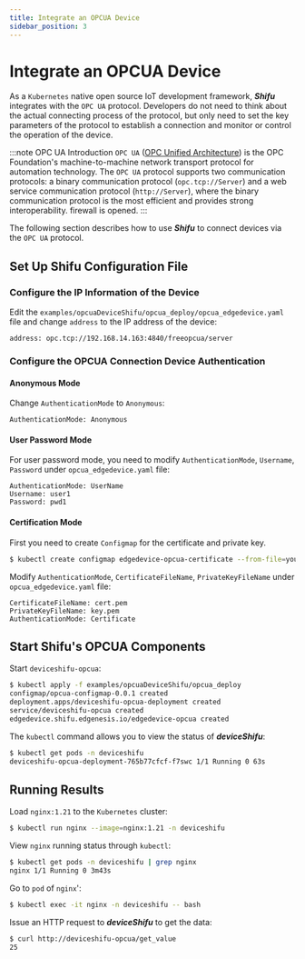```yaml
---
title: Integrate an OPCUA Device
sidebar_position: 3
---
```


# Integrate an OPCUA Device

 As a `Kubernetes` native open source IoT development framework, ***Shifu*** integrates with the `OPC UA` protocol. Developers do not need to think about the actual connecting process of the protocol, but only need to set the key parameters of the protocol to establish a connection and monitor or control the operation of the device.

:::note OPC UA Introduction
`OPC UA` ([OPC Unified Architecture](https://en.wikipedia.org/wiki/OPC_Unified_Architecture)) is the OPC Foundation's machine-to-machine network transport protocol for automation technology. The `OPC UA` protocol supports two communication protocols: a binary communication protocol (`opc.tcp://Server`) and a web service communication protocol (`http://Server`), where the binary communication protocol is the most efficient and provides strong interoperability. firewall is opened.
:::

The following section describes how to use ***Shifu*** to connect devices via the `OPC UA` protocol.

## Set Up Shifu Configuration File

### Configure the IP Information of the Device

Edit the `examples/opcuaDeviceShifu/opcua_deploy/opcua_edgedevice.yaml` file and change `address` to the IP address of the device:

```
address: opc.tcp://192.168.14.163:4840/freeopcua/server
```

### Configure the OPCUA Connection Device Authentication

#### Anonymous Mode

Change `AuthenticationMode` to `Anonymous`:

```
AuthenticationMode: Anonymous
```

#### User Password Mode

For user password mode, you need to modify `AuthenticationMode`, `Username`, `Password` under `opcua_edgedevice.yaml` file:

```
AuthenticationMode: UserName 
Username: user1  
Password: pwd1
```

#### Certification Mode

First you need to create `Configmap` for the certificate and private key.

```bash
$ kubectl create configmap edgedevice-opcua-certificate --from-file=your_certificate_file.pem --from-file=your_private_key.pem -n deviceshifu
```

Modify `AuthenticationMode`, `CertificateFileName`, `PrivateKeyFileName` under `opcua_edgedevice.yaml` file:

```
CertificateFileName: cert.pem  
PrivateKeyFileName: key.pem  
AuthenticationMode: Certificate
```

## Start Shifu's OPCUA Components

Start `deviceshifu-opcua`:

```bash
$ kubectl apply -f examples/opcuaDeviceShifu/opcua_deploy
configmap/opcua-configmap-0.0.1 created
deployment.apps/deviceshifu-opcua-deployment created
service/deviceshifu-opcua created
edgedevice.shifu.edgenesis.io/edgedevice-opcua created
```

The `kubectl` command allows you to view the status of ***deviceShifu***:

```bash
$ kubectl get pods -n deviceshifu
deviceshifu-opcua-deployment-765b77cfcf-f7swc 1/1 Running 0 63s
```

## Running Results

Load `nginx:1.21` to the `Kubernetes` cluster:

```bash
$ kubectl run nginx --image=nginx:1.21 -n deviceshifu
```

View `nginx` running status through `kubectl`:

```bash
$ kubectl get pods -n deviceshifu | grep nginx
nginx 1/1 Running 0 3m43s
```

Go to `pod` of `nginx`':

```bash
$ kubectl exec -it nginx -n deviceshifu -- bash
```

Issue an HTTP request to ***deviceShifu*** to get the data:

```bash
$ curl http://deviceshifu-opcua/get_value
25
```




